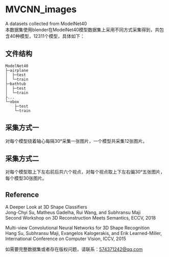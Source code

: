 # MVCNN_images
A datasets collected from ModelNet40  
本数据集使用blender在ModelNet40模型数据集上采用不同方式采集得到，共包含40种模型，12311个模型，具体如下：  
## 文件结构
    ModelNet40
    ├─airplane
    │  ├─test
    │  └─train
    ├─bathtub
    │  ├─test
    │  └─train
    ├...
    └─xbox
        ├─test
        └─train
## 采集方式一
对每个模型绕着轴心每隔30°采集一张图片，一个模型共采集12张图片。  
## 采集方式二  
对每个模型取上下左右前后共六个视点，对每个视点取上下左右偏30°五张图片，每个模型30张图片。  

## Reference  
A Deeper Look at 3D Shape Classifiers  
Jong-Chyi Su, Matheus Gadelha, Rui Wang, and Subhransu Maji  
Second Workshop on 3D Reconstruction Meets Semantics, ECCV, 2018  

Multi-view Convolutional Neural Networks for 3D Shape Recognition  
Hang Su, Subhransu Maji, Evangelos Kalogerakis, and Erik Learned-Miller,  
International Conference on Computer Vision, ICCV, 2015  
  
如需要完整数据集或者存在版权问题，请联系：574371242@qq.com
